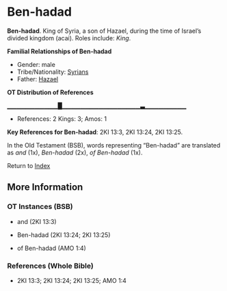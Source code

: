 # Ben-hadad
**Ben-hadad**. 
King of Syria, a son of Hazael, during the time of Israel’s divided kingdom (acai). 
Roles include: 
_King_. 




**Familial Relationships of Ben-hadad**


* Gender: male
* Tribe/Nationality: [Syrians](../../../groups/md/acai/Syria.md)
* Father: [Hazael](Hazael.md)


**OT Distribution of References**

▁▁▁▁▁▁▁▁▁▁▁█▁▁▁▁▁▁▁▁▁▁▁▁▁▁▁▁▁▃▁▁▁▁▁▁▁▁▁
* References: 2 Kings: 3; Amos: 1



**Key References for Ben-hadad**: 
2KI 13:3, 2KI 13:24, 2KI 13:25. 


In the Old Testament (BSB), words representing “Ben-hadad” are translated as 
*and* (1x), *Ben-hadad* (2x), *of Ben-hadad* (1x). 




Return to [Index](00-Index.md)

## More Information

### OT Instances (BSB)

* and (2KI 13:3)

* Ben-hadad (2KI 13:24; 2KI 13:25)

* of Ben-hadad (AMO 1:4)



### References (Whole Bible)

* 2KI 13:3; 2KI 13:24; 2KI 13:25; AMO 1:4




